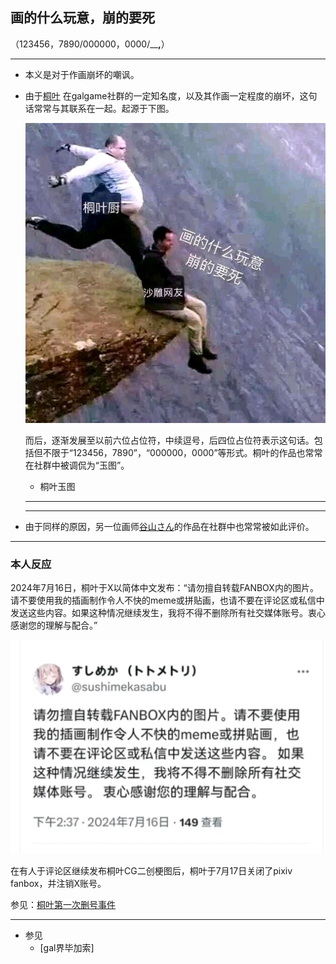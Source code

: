 ## 画的什么玩意，崩的要死
（123456，7890/000000，0000/______,____）

---
+ 本义是对于作画崩坏的嘲讽。

+ 由于[桐叶](https://mzh.moegirl.org.cn/%E6%A1%90%E5%8F%B6(%E7%94%BB%E5%B8%88))
  在galgame社群的一定知名度，以及其作画一定程度的崩坏，这句话常常与其联系在一起。起源于下图。

  ![image](/asset/画的什么玩意，崩的要死/老人悬崖.jpg)

  而后，逐渐发展至以前六位占位符，中续逗号，后四位占位符表示这句话。包括但不限于“123456，7890”，“000000，0000”等形式。桐叶的作品也常常在社群中被调侃为“玉图”。

  + 桐叶玉图
  ---


  ---

+ 由于同样的原因，另一位画师[谷山さん](https://vndb.org/s15128)的作品在社群中也常常被如此评价。 

---
### 本人反应  

2024年7月16日，桐叶于X以简体中文发布：“请勿擅自转载FANBOX内的图片。请不要使用我的插画制作令人不快的meme或拼贴画，也请不要在评论区或私信中发送这些内容。如果这种情况继续发生，我将不得不删除所有社交媒体账号。衷心感谢您的理解与配合。”

![image](/asset/画的什么玩意，崩的要死/桐叶声明.jpg)

在有人于评论区继续发布桐叶CG二创梗图后，桐叶于7月17日关闭了pixiv fanbox，并注销X账号。

参见：[桐叶第一次删号事件](/事件/桐叶第一次删号事件.md)

---

+ 参见
  + [gal界毕加索]
  
